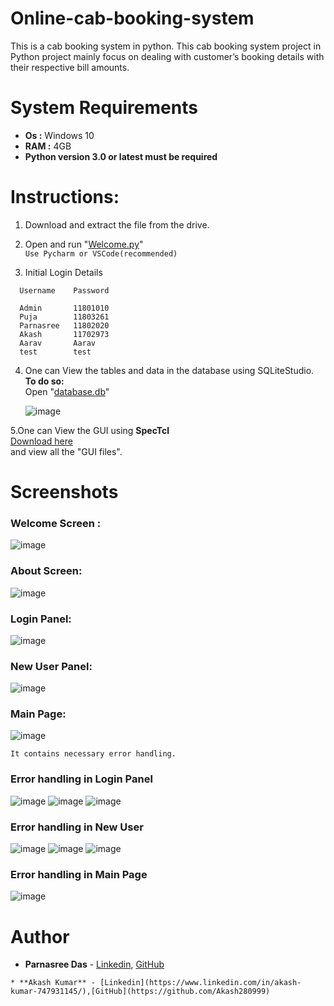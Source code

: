 # Online-cab-booking-system

This is a cab booking system in python. This cab booking system project in Python project mainly focus on dealing with customer’s booking details with their respective bill amounts.

# System Requirements
* <b>Os :</b> Windows 10
* <b>RAM :</b> 4GB
* <b>Python version 3.0 or latest must be required</b>

# Instructions:

1.	Download and extract the file from the drive.
2.	Open and run "[Welcome.py](/Welcome.py)" <br>
	```Use Pycharm or VSCode(recommended)```

3.	Initial Login Details
```
  Username    Password
  
  Admin	      11801010
  Puja	      11803261
  Parnasree   11802020
  Akash	      11702973
  Aarav	      Aarav
  test	      test
 ```
 
 4.	One can View the tables  and data in the database using SQLiteStudio. <br>
	<b>To do so:</b><br>
		Open "[database.db](/database.db)"
    
    ![image](https://user-images.githubusercontent.com/56734293/129453105-c00d3ef1-d716-4beb-bb47-1c99bea92d03.png)
    
 5.One can View the GUI using <b>SpecTcl</b> <br>
	[Download here](https://sourceforge.net/projects/spectcl/)<br>
	and view all the  "GUI files".
  
 # Screenshots
### Welcome Screen :

![image](https://user-images.githubusercontent.com/56734293/129453172-a9d2573b-a470-4dbc-915f-278cf5d69e4b.png)

### About Screen:

![image](https://user-images.githubusercontent.com/56734293/129453202-314f01e3-bafd-4e97-bb35-1b9abe4f6f12.png)

### Login Panel:

![image](https://user-images.githubusercontent.com/56734293/129453245-1d9cdc43-75b5-4314-9e6f-26d1509ae72f.png)

### New User Panel:

![image](https://user-images.githubusercontent.com/56734293/129453292-8dd292dc-7817-480c-acb6-7f771699d4cb.png)

### Main Page:
![image](https://user-images.githubusercontent.com/56734293/129453394-388ea675-725b-4b8d-8006-84d50c41e679.png)

```It contains necessary error handling.```
### Error handling in Login Panel
![image](https://user-images.githubusercontent.com/56734293/129453475-acdf0015-7862-4bef-b90d-9ee2bdf9d8ed.png)
![image](https://user-images.githubusercontent.com/56734293/129453518-7a004443-4db0-4106-b681-65800696e519.png)
![image](https://user-images.githubusercontent.com/56734293/129453671-0f54be44-4cb3-4022-ac0a-f86e35c5355d.png)

### Error handling in New User
![image](https://user-images.githubusercontent.com/56734293/129454737-d362bafc-9982-40d4-b7d1-ba6a8b572814.png)
![image](https://user-images.githubusercontent.com/56734293/129454755-f1751674-c365-4dd4-8822-51f169a49a76.png)
![image](https://user-images.githubusercontent.com/56734293/129454788-d3d226ec-042f-47a6-a5cf-23143ae7b331.png)

### Error handling in Main Page
![image](https://user-images.githubusercontent.com/56734293/129454857-722edca9-6f81-4567-bce6-226055bfb016.png)

# Author

* **Parnasree Das** - [Linkedin](https://www.linkedin.com/in/parnasree-das-6b0231196/), [GitHub](https://github.com/Puja2481)  

``` Also contributed by - 
* **Akash Kumar** - [Linkedin](https://www.linkedin.com/in/akash-kumar-747931145/),[GitHub](https://github.com/Akash280999)
```




    
